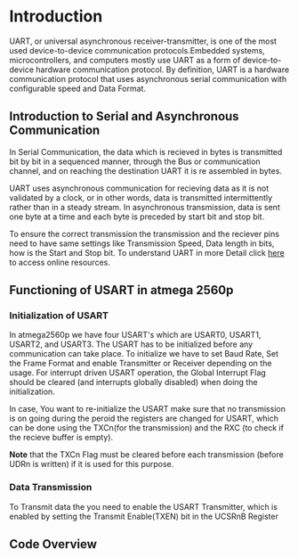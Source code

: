 # Introduction 

UART, or universal asynchronous receiver-transmitter, is one of the most used
device-to-device communication protocols.Embedded systems, microcontrollers, and
computers mostly use UART as a form of device-to-device hardware communication
protocol.
By definition, UART is a hardware communication protocol that uses asynchronous
serial communication with configurable speed and Data Format.

## Introduction to Serial and Asynchronous Communication

In Serial Communication, the data which is recieved in bytes is transmitted 
bit by bit in a sequenced manner, through the Bus or communication channel, and on
reaching the destination UART it is re assembled in bytes.

UART uses asynchronous communication for recieving data as it is not validated by a 
clock, or in other words, data is transmitted intermittently rather than in a steady
stream. In asynchronous transmission, data is sent one byte at a time and each byte is
preceded by start bit and stop bit.

To ensure the correct transmission the transmission and the reciever pins need to 
have same settings like Transmission Speed, Data length in bits, how is the Start and
Stop bit. To understand UART in more Detail click [here](https://www.analog.com/en/analog-dialogue/articles/uart-a-hardware-communication-protocol.html#) to access online resources.

## Functioning of USART in atmega 2560p

### Initialization of USART

In atmega2560p we have four USART's which are USART0, USART1, USART2, and USART3. The
USART has to be initialized before any communication can take place. To initialize
we have to set Baud Rate, Set the Frame Format and enable Transmitter or Receiver
depending on the usage. For interrupt driven USART operation, the Global Interrupt
Flag should be cleared (and interrupts globally disabled) when doing the
initialization. 

In case, You want to re-initialize the USART make sure that no transmission is on 
going during the peroid the registers are changed for USART, which can be done using
the TXCn(for the transmission) and the RXC (to check if the recieve buffer is
empty). 

**Note** that the TXCn Flag must be cleared before each transmission (before UDRn
is written) if it is used for this purpose. 

### Data Transmission

To Transmit data the you need to enable the USART Transmitter, which is enabled by setting the Transmit Enable(TXEN) bit in the UCSRnB Register 




## Code Overview







## 